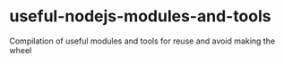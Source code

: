 # useful-nodejs-modules-and-tools
Compilation of useful modules and tools for reuse and avoid making the wheel
